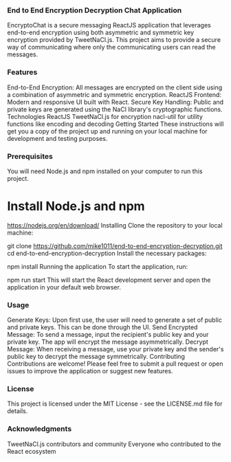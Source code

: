 ### End to End Encryption Decryption Chat Application
EncryptoChat is a secure messaging ReactJS application that leverages end-to-end encryption using both asymmetric and symmetric key encryption provided by TweetNaCl.js. This project aims to provide a secure way of communicating where only the communicating users can read the messages.

### Features
End-to-End Encryption: All messages are encrypted on the client side using a combination of asymmetric and symmetric encryption.
ReactJS Frontend: Modern and responsive UI built with React.
Secure Key Handling: Public and private keys are generated using the NaCl library's cryptographic functions.
Technologies
ReactJS
TweetNaCl.js for encryption
nacl-util for utility functions like encoding and decoding
Getting Started
These instructions will get you a copy of the project up and running on your local machine for development and testing purposes.

### Prerequisites
You will need Node.js and npm installed on your computer to run this project.

# Install Node.js and npm
https://nodejs.org/en/download/
Installing
Clone the repository to your local machine:

git clone https://github.com/mike1011/end-to-end-encryption-decryption.git
cd end-to-end-encryption-decryption
Install the necessary packages:


npm install
Running the application
To start the application, run:


npm run start
This will start the React development server and open the application in your default web browser.

###  Usage
Generate Keys: Upon first use, the user will need to generate a set of public and private keys. This can be done through the UI.
Send Encrypted Message: To send a message, input the recipient's public key and your private key. The app will encrypt the message asymmetrically.
Decrypt Message: When receiving a message, use your private key and the sender's public key to decrypt the message symmetrically.
Contributing
Contributions are welcome! Please feel free to submit a pull request or open issues to improve the application or suggest new features.

### License
This project is licensed under the MIT License - see the LICENSE.md file for details.

###  Acknowledgments
TweetNaCl.js contributors and community
Everyone who contributed to the React ecosystem
